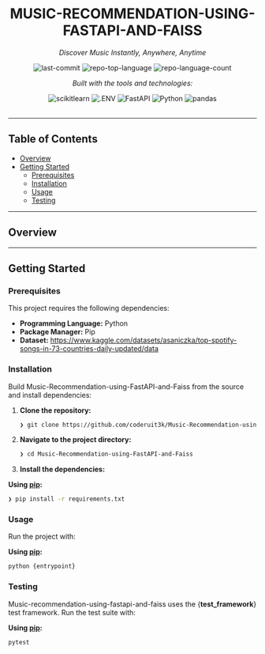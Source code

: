 <div id="top">

<!-- HEADER STYLE: CLASSIC -->
<div align="center">


# MUSIC-RECOMMENDATION-USING-FASTAPI-AND-FAISS

<em>Discover Music Instantly, Anywhere, Anytime</em>

<!-- BADGES -->
<img src="https://img.shields.io/github/last-commit/coderuit3k/Music-Recommendation-using-FastAPI-and-Faiss?style=flat&logo=git&logoColor=white&color=0080ff" alt="last-commit">
<img src="https://img.shields.io/github/languages/top/coderuit3k/Music-Recommendation-using-FastAPI-and-Faiss?style=flat&color=0080ff" alt="repo-top-language">
<img src="https://img.shields.io/github/languages/count/coderuit3k/Music-Recommendation-using-FastAPI-and-Faiss?style=flat&color=0080ff" alt="repo-language-count">

<em>Built with the tools and technologies:</em>

<img src="https://img.shields.io/badge/scikitlearn-F7931E.svg?style=flat&logo=scikit-learn&logoColor=white" alt="scikitlearn">
<img src="https://img.shields.io/badge/.ENV-ECD53F.svg?style=flat&logo=dotenv&logoColor=black" alt=".ENV">
<img src="https://img.shields.io/badge/FastAPI-009688.svg?style=flat&logo=FastAPI&logoColor=white" alt="FastAPI">
<img src="https://img.shields.io/badge/Python-3776AB.svg?style=flat&logo=Python&logoColor=white" alt="Python">
<img src="https://img.shields.io/badge/pandas-150458.svg?style=flat&logo=pandas&logoColor=white" alt="pandas">

</div>
<br>

---

## Table of Contents

- [Overview](#overview)
- [Getting Started](#getting-started)
    - [Prerequisites](#prerequisites)
    - [Installation](#installation)
    - [Usage](#usage)
    - [Testing](#testing)

---

## Overview



---

## Getting Started

### Prerequisites

This project requires the following dependencies:

- **Programming Language:** Python
- **Package Manager:** Pip
- **Dataset:** https://www.kaggle.com/datasets/asaniczka/top-spotify-songs-in-73-countries-daily-updated/data

### Installation

Build Music-Recommendation-using-FastAPI-and-Faiss from the source and install dependencies:

1. **Clone the repository:**

    ```sh
    ❯ git clone https://github.com/coderuit3k/Music-Recommendation-using-FastAPI-and-Faiss
    ```

2. **Navigate to the project directory:**

    ```sh
    ❯ cd Music-Recommendation-using-FastAPI-and-Faiss
    ```

3. **Install the dependencies:**

**Using [pip](https://pypi.org/project/pip/):**

```sh
❯ pip install -r requirements.txt
```

### Usage

Run the project with:

**Using [pip](https://pypi.org/project/pip/):**

```sh
python {entrypoint}
```

### Testing

Music-recommendation-using-fastapi-and-faiss uses the {__test_framework__} test framework. Run the test suite with:

**Using [pip](https://pypi.org/project/pip/):**

```sh
pytest
```
